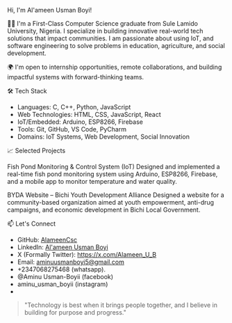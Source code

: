  Hi, I'm Al'ameen Usman Boyi!

👨‍💻 I'm a First-Class Computer Science graduate from Sule Lamido University, Nigeria. I specialize in building innovative real-world tech solutions that impact communities. I am passionate about using IoT, and software engineering to solve problems in education, agriculture, and social development.

🌍 I'm open to internship opportunities, remote collaborations, and building impactful systems with forward-thinking teams.


 🛠️ Tech Stack
- Languages: C, C++, Python, JavaScript
- Web Technologies: HTML, CSS, JavaScript, React
- IoT/Embedded: Arduino, ESP8266, Firebase
- Tools: Git, GitHub, VS Code, PyCharm
- Domains: IoT Systems, Web Development, Social Innovation


 📈 Selected Projects

 Fish Pond Monitoring & Control System (IoT)
Designed and implemented a real-time fish pond monitoring system using Arduino, ESP8266, Firebase, and a mobile app to monitor temperature and water quality.


 BYDA Website – Bichi Youth Development Alliance
Designed a website for a community-based organization aimed at youth empowerment, anti-drug campaigns, and economic development in Bichi Local Government.


 📫 Let's Connect
- GitHub: [AlameenCsc](https://github.com/AlameenCsc)
- LinkedIn: [Al'ameen Usman Boyi](https://linkedin.com/in/al-ameen-usman-boyi-7a755430a/)
- X (Formally Twitter): https://x.com/Alameen_U_B
- Email: aminuusmanboyi5@gmail.com
- +2347068275468 (whatsapp). 
- @Aminu Usman-Boyii (facebook)
- aminu_usman_boyii (instagram)
- 




> "Technology is best when it brings people together, and I believe in building for purpose and progress."


<!---
AlameenCsc/AlameenCsc is a ✨ special ✨ repository because its `README.md` (this file) appears on your GitHub profile.
You can click the Preview link to take a look at your changes.
--->
